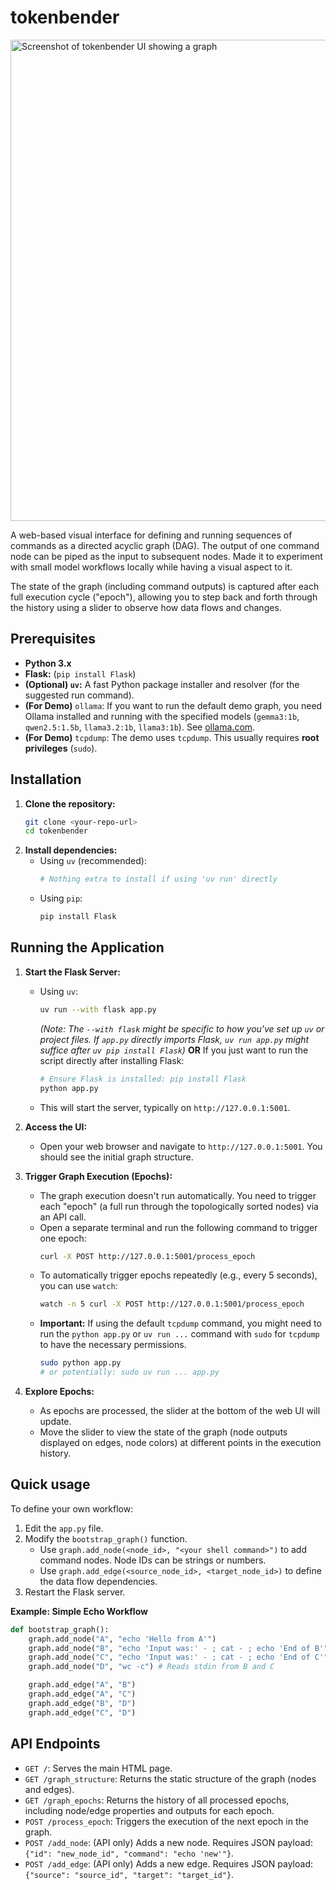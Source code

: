 # tokenbender

<img width="770" alt="Screenshot of tokenbender UI showing a graph" src="https://github.com/user-attachments/assets/c83b8a30-bbc4-4a67-82b1-3fcf1fa0bc6b" />

A web-based visual interface for defining and running sequences of commands as a directed acyclic graph (DAG). The output of one command node can be piped as the input to subsequent nodes. Made it to experiment with small model workflows locally while having a visual aspect to it.

The state of the graph (including command outputs) is captured after each full execution cycle ("epoch"), allowing you to step back and forth through the history using a slider to observe how data flows and changes.

## Prerequisites

*   **Python 3.x**
*   **Flask:** (`pip install Flask`)
*   **(Optional) `uv`:** A fast Python package installer and resolver (for the suggested run command).
*   **(For Demo)** `ollama`: If you want to run the default demo graph, you need Ollama installed and running with the specified models (`gemma3:1b`, `qwen2.5:1.5b`, `llama3.2:1b`, `llama3:1b`). See [ollama.com](https://ollama.com/).
*   **(For Demo)** `tcpdump`: The demo uses `tcpdump`. This usually requires **root privileges** (`sudo`).

## Installation

1.  **Clone the repository:**
    ```bash
    git clone <your-repo-url>
    cd tokenbender
    ```
2.  **Install dependencies:**
    *   Using `uv` (recommended):
        ```bash
        # Nothing extra to install if using 'uv run' directly
        ```
    *   Using `pip`:
        ```bash
        pip install Flask
        ```

## Running the Application

1.  **Start the Flask Server:**
    *   Using `uv`:
        ```bash
        uv run --with flask app.py
        ```
        *(Note: The `--with flask` might be specific to how you've set up `uv` or project files. If `app.py` directly imports Flask, `uv run app.py` might suffice after `uv pip install Flask`)*
        **OR** If you just want to run the script directly after installing Flask:
        ```bash
        # Ensure Flask is installed: pip install Flask
        python app.py
        ```
    *   This will start the server, typically on `http://127.0.0.1:5001`.

2.  **Access the UI:**
    *   Open your web browser and navigate to `http://127.0.0.1:5001`. You should see the initial graph structure.

3.  **Trigger Graph Execution (Epochs):**
    *   The graph execution doesn't run automatically. You need to trigger each "epoch" (a full run through the topologically sorted nodes) via an API call.
    *   Open a separate terminal and run the following command to trigger one epoch:
        ```bash
        curl -X POST http://127.0.0.1:5001/process_epoch
        ```
    *   To automatically trigger epochs repeatedly (e.g., every 5 seconds), you can use `watch`:
        ```bash
        watch -n 5 curl -X POST http://127.0.0.1:5001/process_epoch
        ```
    *   **Important:** If using the default `tcpdump` command, you might need to run the `python app.py` or `uv run ...` command with `sudo` for `tcpdump` to have the necessary permissions.
        ```bash
        sudo python app.py
        # or potentially: sudo uv run ... app.py
        ```

4.  **Explore Epochs:**
    *   As epochs are processed, the slider at the bottom of the web UI will update.
    *   Move the slider to view the state of the graph (node outputs displayed on edges, node colors) at different points in the execution history.

## Quick usage

To define your own workflow:

1.  Edit the `app.py` file.
2.  Modify the `bootstrap_graph()` function.
    *   Use `graph.add_node(<node_id>, "<your shell command>")` to add command nodes. Node IDs can be strings or numbers.
    *   Use `graph.add_edge(<source_node_id>, <target_node_id>)` to define the data flow dependencies.
3.  Restart the Flask server.

**Example: Simple Echo Workflow**

```python
def bootstrap_graph():
    graph.add_node("A", "echo 'Hello from A'")
    graph.add_node("B", "echo 'Input was:' - ; cat - ; echo 'End of B'") # Reads stdin
    graph.add_node("C", "echo 'Input was:' - ; cat - ; echo 'End of C'") # Reads stdin
    graph.add_node("D", "wc -c") # Reads stdin from B and C

    graph.add_edge("A", "B")
    graph.add_edge("A", "C")
    graph.add_edge("B", "D")
    graph.add_edge("C", "D")
```

## API Endpoints

*   `GET /`: Serves the main HTML page.
*   `GET /graph_structure`: Returns the static structure of the graph (nodes and edges).
*   `GET /graph_epochs`: Returns the history of all processed epochs, including node/edge properties and outputs for each epoch.
*   `POST /process_epoch`: Triggers the execution of the next epoch in the graph.
*   `POST /add_node`: (API only) Adds a new node. Requires JSON payload: `{"id": "new_node_id", "command": "echo 'new'"}`.
*   `POST /add_edge`: (API only) Adds a new edge. Requires JSON payload: `{"source": "source_id", "target": "target_id"}`.
